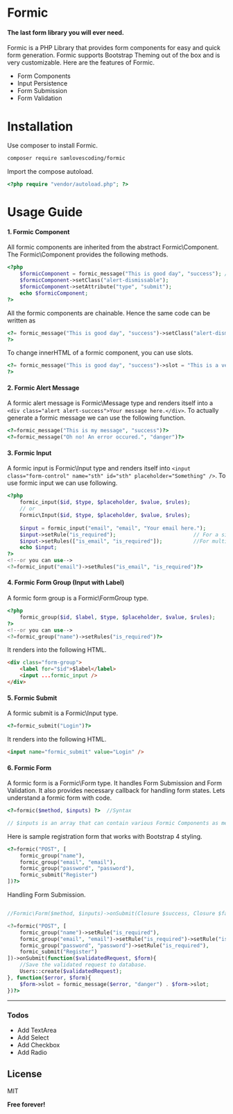 # Formic
#### The last form library you will ever need.

Formic is a PHP Library that provides form components for easy and quick form generation. Formic supports Bootstrap Theming out of the box and is very customizable. Here are the features of Formic.

  - Form Components
  - Input Persistence
  - Form Submission
  - Form Validation

# Installation
Use composer to install Formic.

```sh
composer require samlovescoding/formic
```

Import the compose autoload.
```php
<?php require "vendor/autoload.php"; ?>
```

# Usage Guide

#### 1. Formic Component
All formic components are inherited from the abstract Formic\Component. The Formic\Component provides the following methods.
```php
<?php 
    $formicComponent = formic_message("This is good day", "success"); //formic_message is child of Formic\Component
    $formicComponent->setClass("alert-dismissable");
    $formicComponent->setAttribute("type", "submit");
    echo $formicComponent;
?>
```

All the formic components are chainable. Hence the same code can be written as
```php
<?= formic_message("This is good day", "success")->setClass("alert-dismissable")->setAttribute("type", "submit");
?>
```

To change innerHTML of a formic component, you can use slots.
```php
<?= formic_message("This is good day", "success")->slot = "This is a very good day";
?>
```

#### 2. Formic Alert Message
A formic alert message is Formic\Message type and renders itself into a ``<div class="alert alert-success">Your message here.</div>``. To actually generate a formic message we can use the following function.
```php
<?=formic_message("This is my message", "success")?>
<?=formic_message("Oh no! An error occured.", "danger")?>
```

#### 3. Formic Input
A formic input is Formic\Input type and renders itself into ``<input class="form-control" name="sth" id="sth" placeholder="Something" />``. To use formic input we can use following.
```php
<?php
    formic_input($id, $type, $placeholder, $value, $rules);
    // or
    Formic\Input($id, $type, $placeholder, $value, $rules);
    
    $input = formic_input("email", "email", "Your email here.");
    $input->setRule("is_required");                         // For a single rule
    $input->setRules(["is_email", "is_required"]);          //For multiple rules
    echo $input;
?>
<!--or you can use-->
<?=formic_input("email")->setRules("is_email", "is_required")?>
```


#### 4. Formic Form Group (Input with Label)
A formic form group is a Formic\FormGroup type.
```php
<?php
    formic_group($id, $label, $type, $placeholder, $value, $rules);
?>
<!--or you can use-->
<?=formic_group("name")->setRules("is_required")?>
```
It renders into the following HTML.
```html
<div class="form-group">
    <label for="$id">$label</label>
    <input ...formic_input />
</div>
```


#### 5. Formic Submit
A formic submit is a Formic\Input type.
```php
<?=formic_submit("Login")?>
```
It renders into the following HTML.
```html
<input name="formic_submit" value="Login" />
```

#### 6. Formic Form
A formic form is a Formic\Form type. It handles Form Submission and Form Validation. It also provides necessary callback for handling form states. Lets understand a formic form with code.
```php
<?=formic($method, $inputs) ?>  //Syntax

// $inputs is an array that can contain various Formic Components as mentioned above.
```

Here is sample registration form that works with Bootstrap 4 styling.
```php
<?=formic("POST", [
    formic_group("name"),
    formic_group("email", "email"),
    formic_group("password", "password"),
    formic_submit("Register")
])?>
```

Handling Form Submission.
```php

//Formic\Form($method, $inputs)->onSubmit(Closure $success, Closure $failure);

<?=formic("POST", [
    formic_group("name")->setRule("is_required"),
    formic_group("email", "email")->setRule("is_required")->setRule("is_email"),
    formic_group("password", "password")->setRule("is_required"),
    formic_submit("Register")
])->onSubmit(function($validatedRequest, $form){
    //Save the validated request to database.
    Users::create($validatedRequest);
}, function($error, $form){
    $form->slot = formic_message($error, "danger") . $form->slot;
})?>
```



---
### Todos

 - Add TextArea
 - Add Select
 - Add Checkbox
 - Add Radio

License
----

MIT

**Free forever!**
